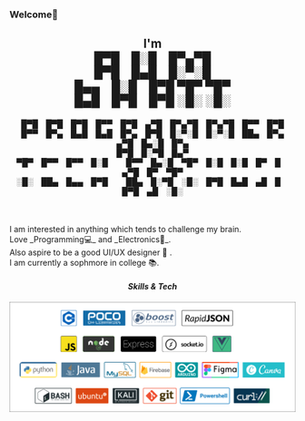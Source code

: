 ### Welcome👋
<h2 align="center" >I'm <br>
█▀█ █░█ █▀▄▀█<br>
█▀█ █▄█ █░▀░█<br>
█▄▄ █░█ █▀█ ▀█▀ ▀█▀<br>
█▄█ █▀█ █▀█ ░█░ ░█░<br>
</h2>
<h6><p align="center">
█▀█ █▀█ █▀█ █▀▀ █▀█ ▄▀█ █▀▄▀█ █▀▄▀█ █▀▀ █▀█<br>
█▀▀ █▀▄ █▄█ █▄█ █▀▄ █▀█ █░▀░█ █░▀░█ ██▄ █▀▄<br>
▄▀█ █▄░█ █▀▄<br>
█▀█ █░▀█ █▄▀<br>
▀█▀ █▀▀ █▀▀ █░█   █▀▀ █▄░█ ▀█▀ █░█ █░█ █▀ █ ▄▀█ █▀ ▀█▀<br>
░█░ ██▄ █▄▄ █▀█   ██▄ █░▀█ ░█░ █▀█ █▄█ ▄█ █ █▀█ ▄█ ░█░<br>
</p></h6>
<br/>I am interested in anything which tends to challenge my brain.
<br/>Love _Programming💻_ and _Electronics🔌_.
<br/>Also aspire to be a good UI/UX designer 📲 .
<br/>I am currently a sophmore in college 📚.

#### <div align="center">***Skills & Tech***</div>
<img align="right" src="gh-test1.png"/>
<!---
- 👋 Hi, I’m @AumBhatt
- 👀 I’m interested in ...
- 🌱 I’m currently learning ...
- 💞️ I’m looking to collaborate on ...
- 📫 How to reach me ...
--->
<!---
AumBhatt/AumBhatt is a ✨ special ✨ repository because its `README.md` (this file) appears on your GitHub profile.
You can click the Preview link to take a look at your changes.
--->
